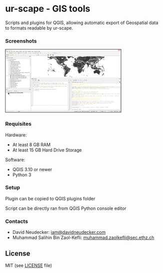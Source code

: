 # ur-scape - GIS tools

Scripts and plugins for QGIS, allowing automatic export of Geospatial data to formats readable by ur-scape. 

### Screenshots

<a  href="Screenshots/1.png">
<img src="Screenshots/1.png" height="200" alt="" border="1"/></a>

### Requisites

Hardware:

- At least 8 GB RAM
- At least 15 GB Hard Drive Storage

Software:

* QGIS 3.10 or newer
* Python 3

### Setup

Plugin can be copied to QGIS plugins folder

Script can be directly ran from QGIS Python console editor

### Contacts

* David Neudecker: iam@davidneudecker.com
* Muhammad Salihin Bin Zaol-Kefli: muhammad.zaolkefli@sec.ethz.ch

## License

MIT (see [LICENSE](../LICENSE) file)
